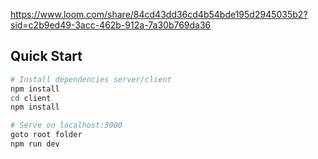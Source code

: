 https://www.loom.com/share/84cd43dd36cd4b54bde195d2945035b2?sid=c2b9ed49-3acc-462b-912a-7a30b769da36

## Quick Start

```bash
# Install dependencies server/client
npm install
cd client
npm install

# Serve on localhost:3000
goto root folder
npm run dev
```

